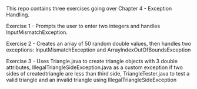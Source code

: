 This repo contains three exercises going over Chapter 4 - Exception Handling.

Exercise 1 - Prompts the user to enter two integers and handles InputMismatchException.

Exercise 2 - Creates an array of 50 random double values, then handles two exceptions:
InputMismatchException and ArrayIndexOutOfBoundsException

Exercise 3 - Uses Triangle.java to create triangle objects with 3 double attributes, 
            IllegalTriangleSideException.java as a custom exception if two sides of createdtriangle
            are less than third side,
            TriangleTester.java to test a valid triangle and an invalid triangle using IllegalTriangleSideException
